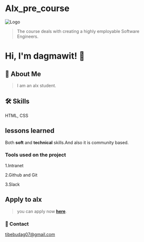 # Alx_pre_course

![Logo](https://images.squarespace-cdn.com/content/v1/5f064fad5065bf4b98603cbe/1594253031601-5AY5GUOI4P1MKYBJDCB3/ALX+Logo+%5BGradient%5D+-01.png)

>The course deals with  creating a highly employable Software Engineers.

# Hi, I'm dagmawit! 👋

## 🚀 About Me

 >I am an alx student. 
  
  ## 🛠 Skills
   HTML, CSS

 ## lessons learned
 Both  **soft** and **technical** skills.And also it is community based.

### Tools used on the project


 1.Intranet

 2.Github and Git

 3.Slack
 
## Apply to alx

>you can apply now **[here](https://www.alxethiopia.com/software/ "ALX")**.

### 🔗 Contact
<tibebudag07@gmail.com>
